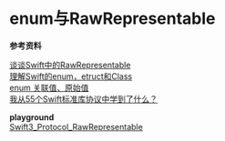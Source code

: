 # enum与RawRepresentable

**参考资料**

[谈谈Swift中的RawRepresentable](http://www.jianshu.com/p/ded6d91bc9f6)  
[理解Swift的enum，etruct和Class](http://www.jianshu.com/p/6dd0881b1c9f)  
[enum 关联值、原始值](http://wiki.jikexueyuan.com/project/swift/chapter2/08_Enumerations.html#associated_values)  
[我从55个Swift标准库协议中学到了什么？](http://www.cocoachina.com/swift/20160107/14868.html)

**playground**  
[Swift3_Protocol_RawRepresentable](../../MyPlayground/Swift3_Protocol_RawRepresentable.playground)